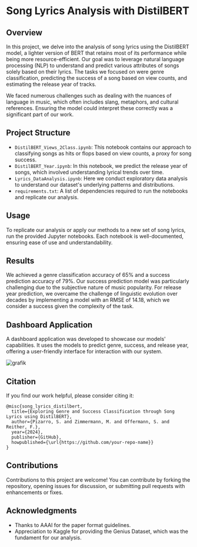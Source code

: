 # Song Lyrics Analysis with DistilBERT

## Overview

In this project, we delve into the analysis of song lyrics using the DistilBERT model, a lighter version of BERT that retains most of its performance while being more resource-efficient. Our goal was to leverage natural language processing (NLP) to understand and predict various attributes of songs solely based on their lyrics. The tasks we focused on were genre classification, predicting the success of a song based on view counts, and estimating the release year of tracks.

We faced numerous challenges such as dealing with the nuances of language in music, which often includes slang, metaphors, and cultural references. Ensuring the model could interpret these correctly was a significant part of our work.

## Project Structure

- `DistilBERT_Views_2Class.ipynb`: This notebook contains our approach to classifying songs as hits or flops based on view counts, a proxy for song success.
- `DistilBERT_Year.ipynb`: In this notebook, we predict the release year of songs, which involved understanding lyrical trends over time.
- `Lyrics_DataAnalysis.ipynb`: Here we conduct exploratory data analysis to understand our dataset's underlying patterns and distributions.
- `requirements.txt`: A list of dependencies required to run the notebooks and replicate our analysis.

## Usage

To replicate our analysis or apply our methods to a new set of song lyrics, run the provided Jupyter notebooks. Each notebook is well-documented, ensuring ease of use and understandability.

## Results

We achieved a genre classification accuracy of 65% and a success prediction accuracy of 79%. Our success prediction model was particularly challenging due to the subjective nature of music popularity. For release year prediction, we overcame the challenge of linguistic evolution over decades by implementing a model with an RMSE of 14.18, which we consider a success given the complexity of the task.

## Dashboard Application

A dashboard application was developed to showcase our models' capabilities. It uses the models to predict genre, success, and release year, offering a user-friendly interface for interaction with our system.

![grafik](https://github.com/Servando-Pizarro/BERT-Songtext-Classification/assets/105354134/5edc548d-1c2c-4c57-9eda-9b7418c22800)


## Citation

If you find our work helpful, please consider citing it:

```
@misc{song_lyrics_distilbert,
  title={Exploring Genre and Success Classification through Song Lyrics using DistilBERT},
  author={Pizarro, S. and Zimmermann, M. and Offermann, S. and Reither, F.},
  year={2024},
  publisher={GitHub},
  howpublished={\url{https://github.com/your-repo-name}}
}
```

## Contributions

Contributions to this project are welcome! You can contribute by forking the repository, opening issues for discussion, or submitting pull requests with enhancements or fixes.

## Acknowledgments

- Thanks to AAAI for the paper format guidelines.
- Appreciation to Kaggle for providing the Genius Dataset, which was the fundament for our analysis.
